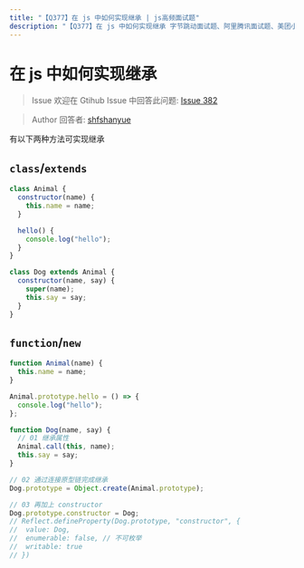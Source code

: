 ```yaml
---
title: "【Q377】在 js 中如何实现继承 | js高频面试题"
description: "【Q377】在 js 中如何实现继承 字节跳动面试题、阿里腾讯面试题、美团小米面试题。"
---
```


# 在 js 中如何实现继承

> Issue
> 欢迎在 Gtihub Issue 中回答此问题: [Issue 382](https://github.com/shfshanyue/Daily-Question/issues/382)

> Author
> 回答者: [shfshanyue](https://github.com/shfshanyue)

有以下两种方法可实现继承

## `class`/`extends`

```js
class Animal {
  constructor(name) {
    this.name = name;
  }

  hello() {
    console.log("hello");
  }
}

class Dog extends Animal {
  constructor(name, say) {
    super(name);
    this.say = say;
  }
}
```

## `function`/`new`

```js
function Animal(name) {
  this.name = name;
}

Animal.prototype.hello = () => {
  console.log("hello");
};

function Dog(name, say) {
  // 01 继承属性
  Animal.call(this, name);
  this.say = say;
}

// 02 通过连接原型链完成继承
Dog.prototype = Object.create(Animal.prototype);

// 03 再加上 constructor
Dog.prototype.constructor = Dog;
// Reflect.defineProperty(Dog.prototype, "constructor", {
//  value: Dog,
//  enumerable: false, // 不可枚举
//  writable: true
// })
```
